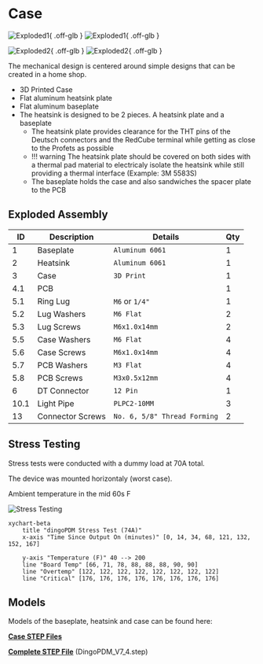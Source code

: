 # Case

![Exploded1](../images/ExplodedView1White.svg#only-dark){ .off-glb }
![Exploded1](../images/ExplodedView1Black.svg#only-light){ .off-glb }

![Exploded2](../images/ExplodedView2White.svg#only-dark){ .off-glb }
![Exploded2](../images/ExplodedView2Black.svg#only-light){ .off-glb }

The mechanical design is centered around simple designs that can be created in a home shop. 

* 3D Printed Case
* Flat aluminum heatsink plate
* Flat aluminum baseplate
* The heatsink is designed to be 2 pieces. A heatsink plate and a baseplate
    * The heatsink plate provides clearance for the THT pins of the Deutsch connectors and the RedCube terminal while getting as close to the Profets as possible
    * !!! warning
        The heatsink plate should be covered on both sides with a thermal pad material to electricaly isolate the heatsink while still providing a thermal interface (Example: 3M 5583S)
    * The baseplate holds the case and also sandwiches the spacer plate to the PCB

## Exploded Assembly

|  ID| Description         | Details                     | Qty |
|   -| ------------------- | --------------------------- | --- |
|   1| Baseplate           | `Aluminum 6061`             | 1   |
|   2| Heatsink            | `Aluminum 6061`             | 1   |
|   3| Case                | `3D Print`                  | 1   |
| 4.1| PCB                 |                             | 1   |
| 5.1| Ring Lug            | `M6` or `1/4"`              | 1   |
| 5.2| Lug Washers         | `M6 Flat`                   | 2   |
| 5.3| Lug Screws          | `M6x1.0x14mm`               | 2   |
| 5.5| Case Washers        | `M6 Flat`                   | 4   |
| 5.6| Case Screws         | `M6x1.0x14mm`               | 4   |
| 5.7| PCB Washers         | `M3 Flat`                   | 4   |
| 5.8| PCB Screws          | `M3x0.5x12mm`               | 4   |
|   6| DT Connector        | `12 Pin`                    | 1   |
|10.1| Light Pipe          | `PLPC2-10MM`                | 3   |
|  13| Connector Screws    | `No. 6, 5/8" Thread Forming`| 2   |

## Stress Testing

Stress tests were conducted with a dummy load at 70A total.

The device was mounted horizontaly (worst case).

Ambient temperature in the mid 60s F

![Stress Testing](../images/dingoPDM_StressTest.png)

``` mermaid
xychart-beta
    title "dingoPDM Stress Test (74A)"
    x-axis "Time Since Output On (minutes)" [0, 14, 34, 68, 121, 132, 152, 167]

    y-axis "Temperature (F)" 40 --> 200
    line "Board Temp" [66, 71, 78, 88, 88, 88, 90, 90]
    line "Overtemp" [122, 122, 122, 122, 122, 122, 122, 122]
    line "Critical" [176, 176, 176, 176, 176, 176, 176, 176]
```

## Models

Models of the baseplate, heatsink and case can be found here:

[**Case STEP Files**](https://github.com/corygrant/DingoPDM/tree/master/Export/V7.4/Case)

[**Complete STEP File**](https://github.com/corygrant/DingoPDM/tree/master/Export/V7.4) (DingoPDM_V7_4.step)